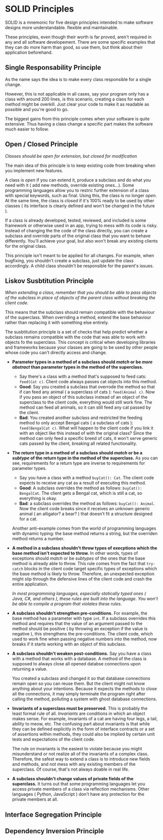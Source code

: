 # SOLID Principles

SOLID is a mnemonic for five design principles intended to make software designs more understandable. flexible and maintainable.

These principles, even though their worth is far proved, aren't required in any and all software developement. There are some specific examples that they can do more harm than good, so use them, but think about their application beforehand.

## Single Responsability Principle

As the name says the idea is to make every class responsible for a single change.

However, this is not applicable in all cases, say your program only has a class with around 200 lines, is this scenario, creating a class for each method might be overkill. Just clear your code to make it as readable as possible and you're good to go.

The biggest gains from this principle comes when your software is quite extensive. Thus having a class change a specific part makes the software much easier to follow.

## Open / Closed Principle

_Classes should be open for extension, but closed for modification_

The main idea of this principle is to keep existing code from breaking when you implement new features.

A class is _open_ if you can extend it, produce a subclass and do what you need with it ( add new methods, override existing ones...). Some programming languages allow you to restric further extension of a class with special keywords, such as final. Using this, the class is no longer _open_. At the same time, the class is _closed_ if it's 100% ready to be used by other classes ( its interface is clearly defined and won't be changed in the future ).

If a class is already developed, tested, reviewed, and included is some framework or otherwise used in an app, trying to mess with its code is risky. Instead of changing the the code of the class directly, you can create a subclass and override parts of the original class that you want to behave differently. You'll achieve your goal, but also won't break any existing clients for the original class.

This principle isn't meant to be applied for all changes. For example, when bugfixing, you shouldn't create a subclass, just update the class accordingly. A child class shouldn't be responsible for the parent's issues.

## Liskov Susbtitution Principle

_When extending a class, remember that you should be able to pass objects of the subclass in place of objects of the parent class without breaking the client code._

This means that the subclass should remain compatible with the behaviour of the superclass. When overriding a method, extend the base behaviour rather than replacing it with something else entirely.

The susbtitution principle is a set of checks that help predict whether a subclass remains compatible with the code that was able to work with objects fo the superclass. This concept is critical when developing libraries and frameworks because your classes are going to be used by other people whose code you can't directly access and change.

-   **Parameter types in a method of a subclass should _match_ or be _more abstract_ than parameter types in the method of the superclass.**

    -   Say there's a class with a method that's supposed to feed cats: `feed(Cat c)`. Client code always passes cat objects into this method.
    -   **Good**: Say you created a subclass that overrode the method so that if can feed any animal ( a superclass of cats ): `feed(Animal c)`. Now if you pass an object of this subclass instead of an object of the superclass to the client code, everything would still work fine. The method can feed all animals, so it can still feed any cat passed by the client.
    -   **Bad**: You created another subclass and restricted the feeding method to only accept Bengal cats ( a subclass of cats ): `feed(BengalCat c)`. What will happen to the client code if you link it with an object like this instead of with the original class? Since the method can only feed a specific breed of cats, it won't serve generic cats passed by the client, breaking all related functionality.

-   **The return type in a method of a subclass should _match_ or be a _subtype_ of the return type in the method of the superclass.** As you can see, requirements for a return type are inverse to requirements for parameter types.

    -   Say you have a class with a method `buyCat(): Cat`. The client code expects to receive any cat as a result of executing this method.
    -   **Good**: A subclass overrides the method as follows: `buyCat(): BengalCat`. The client gets a Bengal cat, which is still a cat, so everything is okay.
    -   **Bad**: a subclass overrides the method as follows: `buyCat(): Animal`. Now the client code breaks since it receives an unknown generic animal ( an alligator? a bear? ) that doesn't fit a structure designed for a cat.

    Another anti-example comes from the world of programming languages with dynamic typing: the base method returns a string, but the overriden method returns a number.

-   **A method in a subclass shouldn't throw types of execptions which the base method isn't expected to throw.** In other words, types of exceptions should _match_ or be _subtypes_ of the ones that the base method is already able to throw. This rule comes from the fact that `try-catch` blocks in the client code target specific types of exceptions which the base method is likely to throw. Therefore, an unexpected exception might slip through the defensive lines of the client code and crash the entire application.

    _In most programming languages, especially statically typed ones ( Java, C#, and others ), these rules are built into the language. You won't be able to compile a program that violates these rules._

-   **A subclass shouldn't strengthen pre-conditions.** For example, the base method has a parameter with type `int`. If a subclass overrides this method and requires that the value of an argument passed to the method should be positive ( by throwing an exception if the value is negative ), this strengthens the pre-conditions. The client code, which used to work fine when passing negative numbers into the method, now breaks if it starts working with an object of this subclass.

-   **A subclass shouldn't weaken post-conditions.** Say you have a class with a method that works with a database. A method of the class is supposed to always close all opened databse connections upon returning a value.

    You created a subclass and changed it so that database connections remain open so you can reuse them. But the client might not know anything about your intentions. Because it expects the methods to close all the connections, it may simply terminate the program right after calling the method, polluting a system with ghost database connections.

-   **Invariants of a superclass must be preserved.** This is probably the least formal rule of all. _Invariants_ are conditions in which an object makes sense. For example, invariants of a cat are having four legs, a tail, ability to meow, etc. The confusing part about invariants is that while they can be defined explicitly in the form of interface contracts or a set of assertions within methods, they could also be implied by certain unit tests and expectations of the client code.

    The rule on invariants is the easiest to violate because you might misunderstand or not realize all of the invariants of a complex class. Therefore, the safest way to extend a class is to introduce new fields and methods, and not mess with any existing members of the superclass. Of course, that's not always doable in real life.

-   **A subclass shouldn't change values of private fields of the superclass.** It turns out that some programming languages let you access private members of a class via reflection mechanisms. Other languages ( Python, JavaScript ) don't have any protection for the private members at all.

## Interface Segregation Principle

## Dependency Inversion Principle
